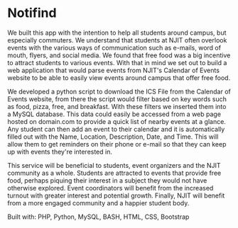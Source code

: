 # Notifind

We built this app with the intention to help all students around campus, but especially commuters. We understand that students at NJIT often overlook events with the various ways of communication such as e-mails, word of mouth, flyers, and social media. We found that free food was a big incentive to attract students to various events. With that in mind we set out to build a web application that would parse events from NJIT's Calendar of Events website to be able to easily view events around campus that offer free food.

We developed a python script to download the ICS File from the Calendar of Events website, from there the script would filter based on key words such as food, pizza, free, and breakfast. With these filters we inserted them into a MySQL database. This data could easily be accessed from a web page hosted on domain.com to provide a quick list of nearby events at a glance. Any student can then add an event to their calendar and it is automatically filled out with the Name, Location, Description, Date, and Time. This will allow them to get reminders on their phone or e-mail so that they can keep up with events they're interested in.

This service will be beneficial to students, event organizers and the NJIT community as a whole. Students are attracted to events that provide free food, perhaps piquing their interest in a subject they would not have otherwise explored. Event coordinators will benefit from the increased turnout with greater interest and potential growth. Finally, NJIT will benefit from a more engaged community and a happier student body.

Built with:
PHP, Python, MySQL, BASH, HTML, CSS, Bootstrap
